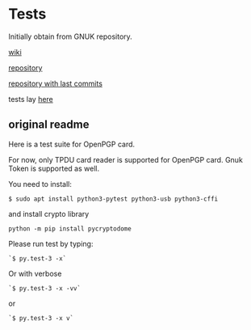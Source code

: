 # Tests

Initially obtain from GNUK repository.

[wiki](https://wiki.debian.org/GNUK)

[repository](https://salsa.debian.org/gnuk-team/gnuk/gnuk)

[repository with last commits](http://git.gniibe.org/gitweb/?p=gnuk/gnuk.git)


tests lay [here](https://salsa.debian.org/gnuk-team/gnuk/gnuk/tree/master/tests)


## original readme

Here is a test suite for OpenPGP card.

For now, only TPDU card reader is supported for OpenPGP card.
Gnuk Token is supported as well.


You need to install:

   `$ sudo apt install python3-pytest python3-usb python3-cffi`
   
and install crypto library

   `python -m pip install pycryptodome`

Please run test by typing:

    `$ py.test-3 -x`

Or with verbose

    `$ py.test-3 -x -vv`

or
    
    `$ py.test-3 -x v`

